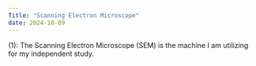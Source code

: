 ```yaml
---
Title: "Scanning Electron Microscope"
date: 2024-10-09
---
```

(1): The Scanning Electron Microscope (SEM) is the machine I am utilizing for my independent study. 
